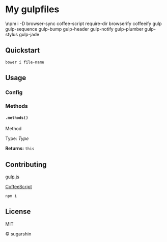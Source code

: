 # My gulpfiles

\npm i -D browser-sync coffee-script require-dir browserify coffeeify gulp gulp-sequence gulp-bump gulp-header gulp-notify gulp-plumber gulp-stylus gulp-jade

## Quickstart

```shell
bower i file-name
```

## Usage

### Config

### Methods

#### `.methods()`

Method

Type: *Type*

**Returns:** `this`

## Contributing

[gulp.js](//gulpjs.com/)

[CoffeeScript](//coffeescript.org/)

```shell
npm i
```

## License

MIT

© sugarshin
